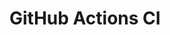 # GitHub Actions CI


























































































































































































































































































































































































































































































































































































































































































































































































































































































































































































































































































































































































































































































































































































































































































































































































































































































































































































































































































































































































































































































































































































































































































































































































































































































































































































































































































































































































































































































































































































































































































































































































































































































































































































